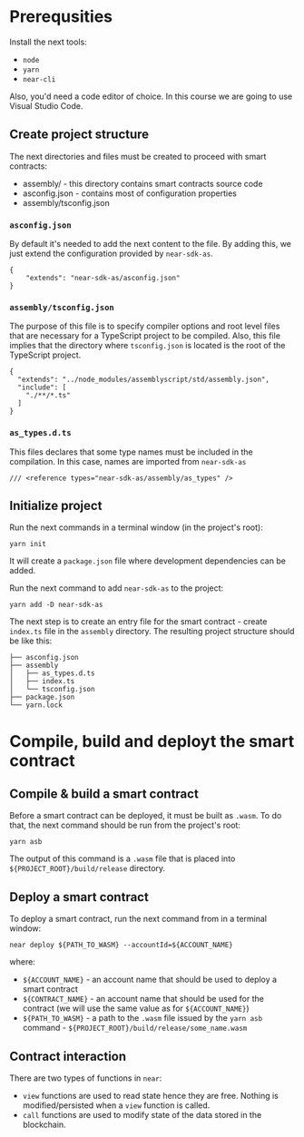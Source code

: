 # Prerequsities

Install the next tools:
* `node`
* `yarn`
* `near-cli`

Also, you'd need a code editor of choice. In this course we are going to use Visual Studio Code.

## Create project structure

The next directories and files must be created to proceed with smart contracts:
* assembly/ - this directory contains smart contracts source code
* asconfig.json - contains most of configuration properties
* assembly/tsconfig.json

### `asconfig.json`
By default it's needed to add the next content to the file. By adding this, we just extend the configuration provided by `near-sdk-as`.
```
{
    "extends": "near-sdk-as/asconfig.json"
}
```

### `assembly/tsconfig.json`
The purpose of this file is to specify compiler options and root level files that are necessary for a TypeScript project to be compiled.
Also, this file implies that the directory where `tsconfig.json` is located is the root of the TypeScript project.
```
{
  "extends": "../node_modules/assemblyscript/std/assembly.json",
  "include": [
    "./**/*.ts"
  ]
}
```

### `as_types.d.ts`
This files declares that some type names must be included in the compilation. In this case, names are imported from `near-sdk-as`
```
/// <reference types="near-sdk-as/assembly/as_types" />
```

## Initialize project

Run the next commands in a terminal window (in the project's root):
```
yarn init
```
It will create a `package.json` file where development dependencies can be added.


Run the next command to add `near-sdk-as` to the project:
```
yarn add -D near-sdk-as
```

The next step is to create an entry file for the smart contract - create `index.ts` file in the `assembly` directory.
The resulting project structure should be like this:
```
├── asconfig.json
├── assembly
│   ├── as_types.d.ts
│   ├── index.ts
│   └── tsconfig.json
├── package.json
└── yarn.lock
```

# Compile, build and deployt the smart contract

## Compile & build a smart contract
Before a smart contract can be deployed, it must be built as `.wasm`. 
To do that, the next command should be run from the project's root:
```
yarn asb
```

The output of this command is a `.wasm` file that is placed into `${PROJECT_ROOT}/build/release` directory.

## Deploy a smart contract
To deploy a smart contract, run the next command from in a terminal window:
```
near deploy ${PATH_TO_WASM} --accountId=${ACCOUNT_NAME}
```
where:
* `${ACCOUNT_NAME}` - an account name that should be used to deploy a smart contract
* `${CONTRACT_NAME}` - an account name that should be used for the contract (we will use the same value as for `${ACCOUNT_NAME}`)
* `${PATH_TO_WASM}` - a path to the `.wasm` file issued by the `yarn asb` command - `${PROJECT_ROOT}/build/release/some_name.wasm`

## Contract interaction

There are two types of functions in `near`:
* `view` functions are used to read state hence they are free. Nothing is modified/persisted when a `view` function is called.
* `call` functions are used to modify state of the data stored in the blockchain.
